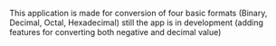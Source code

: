 This application is made for conversion of four basic formats (Binary, Decimal, Octal, Hexadecimal) still the app is in development (adding features for converting both negative and decimal value)
